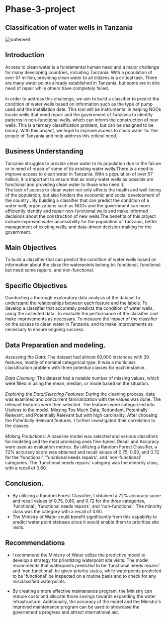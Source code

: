 # Phase-3-project
## Classification of water wells in Tanzania
![waterwell](https://user-images.githubusercontent.com/117116395/218067424-85605530-08c5-4050-9635-a50682da47a1.jpg)
## Introduction
Access to clean water is a fundamental human need and a major challenge for many developing countries, including Tanzania. With a population of over 57 million, providing clean water to all citizens is a critical task. There are many water points already established in Tanzania, but some are in dire need of repair while others have completely failed.
<br />
<br />
In order to address this challenge, we aim to build a classifier to predict the condition of water wells based on information such as the type of pump used and the installation date. This tool will be instrumental in helping NGOs locate wells that need repair and the government of Tanzania to identify patterns in non-functional wells, which can inform the construction of new wells. This is a ternary classification problem, but can be designed to be binary. With this project, we hope to improve access to clean water for the people of Tanzania and help address this critical need.

## Business Understanding
Tanzania struggles to provide clean water to its population due to the failure or in need of repair of some of its existing water wells.There is a need to improve access to clean water in Tanzania. With a population of over 57 million, it is important to ensure that as many water wells as possible are functional and providing clean water to those who need it. 
<br />
The lack of access to clean water not only affects the health and well-being of the population, but also hinders the economic and social development of the country.. By building a classifier that can predict the condition of a water well, organizations such as NGOs and the government can more efficiently identify and repair non-functional wells and make informed decisions about the construction of new wells.The benefits of this project include improved water accessibility for the population of Tanzania, better management of existing wells, and data-driven decision-making for the government.
<br>
## Main Objectives
To build a classifier that can predict the condition of water wells based on information about the class the waterpoints belong to: functional, functional but need some repairs, and non-functional.

## Specific Objectives
Conducting a thorough exploratory data analysis of the dataset to understand the relationships between each feature and the labels.
To develop a classifier that accurately predicts the condition of water wells, using the collected data.
To evaluate the performance of the classifier and make improvements as necessary.
To measure the impact of the classifier on the access to clean water in Tanzania, and to make improvements as necessary to ensure ongoing success.


## Data Preparation and modeling.
*Assessing the Data:* The dataset had almost 60,000 instances with 39 features, mostly of nominal categorical type. It was a multiclass classification problem with three potential classes for each instance.
<br><br>
*Data Cleaning:* The dataset had a notable number of missing values, which were filled in using the mean, median, or mode based on the situation.
<br><br>
*Exploring the Data/Selecting Features:* During the cleaning process, data  was examined and concurrent familiarization with the values was done. The relevant features were then selected. The features were categorized into Useless to the model, Missing Too Much Data, Redundant, Potentially Relevant, and Potentially Relevant but with high cardinality. After choosing the Potentially Relevant features, I further investigated their correlation to the classes.
<br><br>
*Making Predictions:* A baseline model was selected and various classifiers for modeling and the most promising ones fine-tuned. Recall and Accuracy were used as evaluation metrics. By utilizing a Random Forest Classifier, a 72% accuracy score was obtained and recall values of 0.75, 0.60, and 0.72 for the 'functional', 'functional needs repairs', and 'non-functional' categories. The 'functional needs repairs' category was the minority class, with a recall of 0.60.


## Conclusion.

* By utilizing a Random Forest Classifier, I obtained a 72% accuracy score and recall values of 0.75, 0.60, and 0.72 for the three categories, 'functional', 'functional needs repairs', and 'non-functional'. The minority class was the category with a recall of 0.60.
* The Ministry of Water could benefit significantly from this capability to predict water point statuses since it would enable them to prioritize site visits.

## Recommendations

* I recommend the Ministry of Water utilize the predictive model to develop a strategy for prioritizing waterpoint site visits. The model recommends that waterpoints predicted to be 'functional needs repairs' and 'non functional' be given priority status, while waterpoints predicted to be 'functional' be inspected on a routine basis and to check for any misclassified waterpoints.

* By creating a more effective maintenance program, the Ministry can reduce costs and allocate those savings towards expanding the water infrastructure. Additionally, the accuracy of the model and the Ministry's improved maintenance program can be used to showcase the government's progress and attract international aid.



